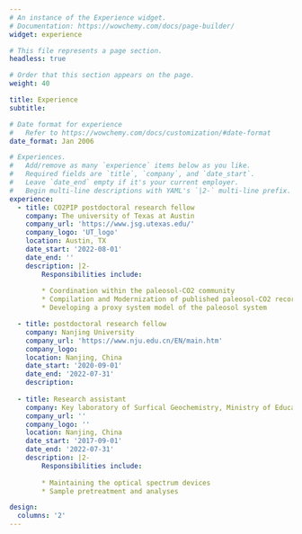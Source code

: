 ```yaml
---
# An instance of the Experience widget.
# Documentation: https://wowchemy.com/docs/page-builder/
widget: experience

# This file represents a page section.
headless: true

# Order that this section appears on the page.
weight: 40

title: Experience
subtitle:

# Date format for experience
#   Refer to https://wowchemy.com/docs/customization/#date-format
date_format: Jan 2006

# Experiences.
#   Add/remove as many `experience` items below as you like.
#   Required fields are `title`, `company`, and `date_start`.
#   Leave `date_end` empty if it's your current employer.
#   Begin multi-line descriptions with YAML's `|2-` multi-line prefix.
experience:
  - title: CO2PIP postdoctoral research fellow
    company: The university of Texas at Austin
    company_url: 'https://www.jsg.utexas.edu/'
    company_logo: 'UT_logo'
    location: Austin, TX
    date_start: '2022-08-01'
    date_end: ''
    description: |2-
        Responsibilities include:
        
        * Coordination within the paleosol-CO2 community
        * Compilation and Modernization of published paleosol-CO2 records
        * Developing a proxy system model of the paleosol system

  - title: postdoctoral research fellow
    company: Nanjing University
    company_url: 'https://www.nju.edu.cn/EN/main.htm'
    company_logo: 
    location: Nanjing, China
    date_start: '2020-09-01'
    date_end: '2022-07-31'
    description: 
  
  - title: Research assistant
    company: Key laboratory of Surfical Geochemistry, Ministry of Education, Nanjing University
    company_url: ''
    company_logo: ''
    location: Nanjing, China
    date_start: '2017-09-01'
    date_end: '2022-07-31'
    description: |2-
        Responsibilities include:
        
        * Maintaining the optical spectrum devices
        * Sample pretreatment and analyses

design:
  columns: '2'
---
```

